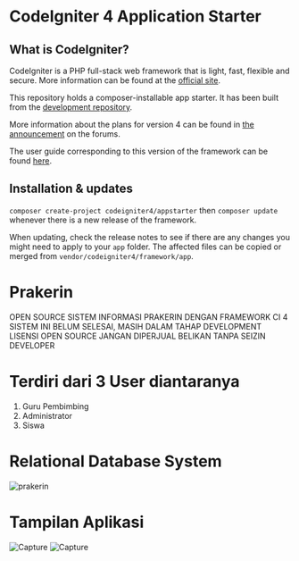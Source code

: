 # CodeIgniter 4 Application Starter

## What is CodeIgniter?

CodeIgniter is a PHP full-stack web framework that is light, fast, flexible and secure.
More information can be found at the [official site](http://codeigniter.com).

This repository holds a composer-installable app starter.
It has been built from the
[development repository](https://github.com/codeigniter4/CodeIgniter4).

More information about the plans for version 4 can be found in [the announcement](http://forum.codeigniter.com/thread-62615.html) on the forums.

The user guide corresponding to this version of the framework can be found
[here](https://codeigniter4.github.io/userguide/).

## Installation & updates

`composer create-project codeigniter4/appstarter` then `composer update` whenever
there is a new release of the framework.

When updating, check the release notes to see if there are any changes you might need to apply
to your `app` folder. The affected files can be copied or merged from
`vendor/codeigniter4/framework/app`.

# Prakerin
OPEN SOURCE SISTEM INFORMASI PRAKERIN DENGAN FRAMEWORK CI 4 <br>
SISTEM INI BELUM SELESAI, MASIH DALAM TAHAP DEVELOPMENT <br>
LISENSI OPEN SOURCE JANGAN DIPERJUAL BELIKAN TANPA SEIZIN DEVELOPER <br>

# Terdiri dari 3 User diantaranya
1. Guru Pembimbing
2. Administrator
3. Siswa

# Relational Database System
![prakerin](https://user-images.githubusercontent.com/61740978/123885475-bff87980-d977-11eb-8187-53222b2e0d0e.png)

# Tampilan Aplikasi
![Capture](https://user-images.githubusercontent.com/61740978/123885730-3b5a2b00-d978-11eb-836c-3f5962ccf142.PNG)
![Capture](https://user-images.githubusercontent.com/61740978/123885996-b91e3680-d978-11eb-99d7-56941d84e926.PNG)
